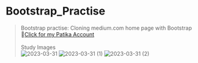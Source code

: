 # Bootstrap_Practise
>Bootstrap practise: Cloning medium.com home page with Bootstrap<br>
>🔗[Click for my Patika Account](https://app.patika.dev/idilsezen)<br>  
>Study Images<br>
![2023-03-31](https://user-images.githubusercontent.com/127500847/229139251-07dd947b-37c2-424c-9238-28c5d0108150.png)
![2023-03-31 (1)](https://user-images.githubusercontent.com/127500847/229139258-e58294ca-9cf7-4dd4-9ac6-3c5ea0642bd1.png)
![2023-03-31 (2)](https://user-images.githubusercontent.com/127500847/229139262-ae3357dd-db34-40a9-b0ae-72878140dcfe.png)
